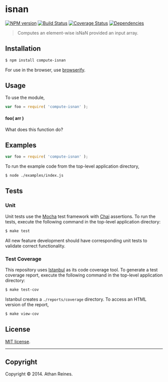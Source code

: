 isnan
===
[![NPM version][npm-image]][npm-url] [![Build Status][travis-image]][travis-url] [![Coverage Status][coveralls-image]][coveralls-url] [![Dependencies][dependencies-image]][dependencies-url]

> Computes an element-wise isNaN provided an input array.


## Installation

``` bash
$ npm install compute-isnan
```

For use in the browser, use [browserify](https://github.com/substack/node-browserify).


## Usage

To use the module,

``` javascript
var foo = require( 'compute-isnan' );
```

#### foo( arr )

What does this function do?


## Examples

``` javascript
var foo = require( 'compute-isnan' );
```

To run the example code from the top-level application directory,

``` bash
$ node ./examples/index.js
```


## Tests

### Unit

Unit tests use the [Mocha](http://visionmedia.github.io/mocha) test framework with [Chai](http://chaijs.com) assertions. To run the tests, execute the following command in the top-level application directory:

``` bash
$ make test
```

All new feature development should have corresponding unit tests to validate correct functionality.


### Test Coverage

This repository uses [Istanbul](https://github.com/gotwarlost/istanbul) as its code coverage tool. To generate a test coverage report, execute the following command in the top-level application directory:

``` bash
$ make test-cov
```

Istanbul creates a `./reports/coverage` directory. To access an HTML version of the report,

``` bash
$ make view-cov
```


## License

[MIT license](http://opensource.org/licenses/MIT). 


---
## Copyright

Copyright &copy; 2014. Athan Reines.


[npm-image]: http://img.shields.io/npm/v/compute-isnan.svg
[npm-url]: https://npmjs.org/package/compute-isnan

[travis-image]: http://img.shields.io/travis/compute-io/isnan/master.svg
[travis-url]: https://travis-ci.org/compute-io/isnan

[coveralls-image]: https://img.shields.io/coveralls/compute-io/isnan/master.svg
[coveralls-url]: https://coveralls.io/r/compute-io/isnan?branch=master

[dependencies-image]: http://img.shields.io/david/compute-io/isnan.svg
[dependencies-url]: https://david-dm.org/compute-io/isnan

[dev-dependencies-image]: http://img.shields.io/david/dev/compute-io/isnan.svg
[dev-dependencies-url]: https://david-dm.org/dev/compute-io/isnan

[github-issues-image]: http://img.shields.io/github/issues/compute-io/isnan.svg
[github-issues-url]: https://github.com/compute-io/isnan/issues

